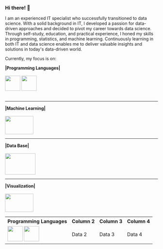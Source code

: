 ### Hi there! 👋
I am an experienced IT specialist who successfully transitioned to data science. With a solid background in IT, I developed a passion for data-driven approaches and decided to pivot my career towards data science. Through self-study, education, and practical experience, I honed my skills in programming, statistics, and machine learning. Continuously learning in both IT and data science enables me to deliver valuable insights and solutions in today's data-driven world.

Currently, my focus is on:

<div display="inline">
<div aling ="center">
<b>|Programming Languages|</b>
</div><br>
<img width="50" height="50" src="https://cdn.jsdelivr.net/gh/devicons/devicon@latest/icons/python/python-original-wordmark.svg" /> 
<img width="50" height="50" src="https://cdn.jsdelivr.net/gh/devicons/devicon@latest/icons/azuresqldatabase/azuresqldatabase-original.svg" />
</div><br>
<hr>

<div display="inline">
<div aling ="center">
<b>|Machine Learning|</b>
</div><br>
<img width="93" height="60" src="https://cdn.jsdelivr.net/gh/devicons/devicon@latest/icons/scikitlearn/scikitlearn-original.svg" />
</div>
<hr>

<div display="inline">
<div aling ="center">
<b>|Data Base|</b>
</div><br>
<img width="100" height="70" src="https://cdn.jsdelivr.net/gh/devicons/devicon@latest/icons/mysql/mysql-original-wordmark.svg" />
</div>
<hr>

<div display="inline">
<div aling ="center">
<b>|Visualization|</b>
</div><br>
<img width="93" height="60" src="https://www.advancedexcel.net/wp-content/uploads/2023/05/power-bi.jpg" />
</div>





<table>
  <tr>
    <th>Programming Languages</th>
    <th>Column 2</th>
    <th>Column 3</th>
    <th>Column 4</th>
  </tr>
  <tr>
  <td>
  
  <img width="50" height="50" src="https://cdn.jsdelivr.net/gh/devicons/devicon@latest/icons/python/python-original-wordmark.svg" /> 
  <img width="50" height="50" src="https://cdn.jsdelivr.net/gh/devicons/devicon@latest/icons/azuresqldatabase/azuresqldatabase-original.svg" />
  
  </td>
    <td>Data 2</td>
    <td>Data 3</td>
    <td>Data 4</td>
  </tr>
</table>
